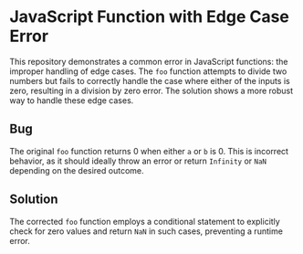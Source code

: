 # JavaScript Function with Edge Case Error

This repository demonstrates a common error in JavaScript functions: the improper handling of edge cases. The `foo` function attempts to divide two numbers but fails to correctly handle the case where either of the inputs is zero, resulting in a division by zero error. The solution shows a more robust way to handle these edge cases.

## Bug

The original `foo` function returns 0 when either `a` or `b` is 0. This is incorrect behavior, as it should ideally throw an error or return `Infinity` or `NaN` depending on the desired outcome. 

## Solution

The corrected `foo` function employs a conditional statement to explicitly check for zero values and return `NaN` in such cases, preventing a runtime error.